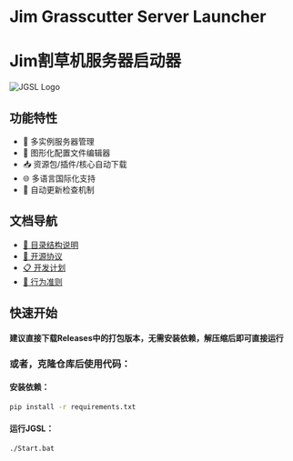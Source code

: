 # Jim Grasscutter Server Launcher

# Jim割草机服务器启动器

![JGSL Logo](Assets/JGSL-Logo.ico)

## 功能特性

- 🚀 多实例服务器管理
- 🔧 图形化配置文件编辑器
- 📥 资源包/插件/核心自动下载
- 🌐 多语言国际化支持
- 🔄 自动更新检查机制

## 文档导航

- [📂 目录结构说明](./DirInfo.md)
- [📜 开源协议](./LICENSE)
- [📋 开发计划](./todolist.md)
- [👥 行为准则](./CODE_OF_CONDUCT.md)

## 快速开始

#### 建议直接下载Releases中的打包版本，无需安装依赖，解压缩后即可直接运行

### 或者，克隆仓库后使用代码：

#### 安装依赖：

```bash
pip install -r requirements.txt
```
#### 运行JGSL：

```bash
./Start.bat
```
